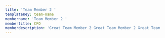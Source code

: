 ```yaml
---
title: 'Team Member 2 '
templateKey: team-name
membername: 'Team Member 2 '
membertitle: CFO
memberdescription: 'Great Team Member 2 Great Team Member 2 Great Team Member 2 '
---
```


